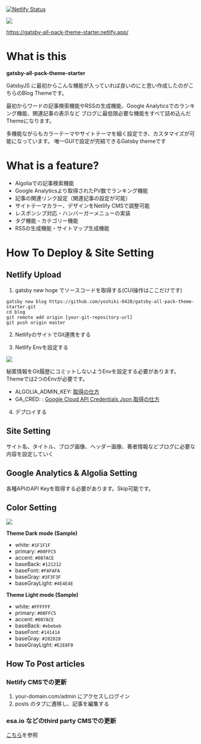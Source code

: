 [![Netlify Status](https://api.netlify.com/api/v1/badges/c04a44ac-d26e-4471-8cc7-929be2ae980e/deploy-status)](https://app.netlify.com/sites/gatsby-all-pack-theme-starter/deploys)

![](https://img.esa.io/uploads/production/attachments/15569/2020/08/03/84487/c0055f0b-8732-4943-8b05-029608a12334.png)

https://gatsby-all-pack-theme-starter.netlify.app/

# What is this

**gatsby-all-pack-theme-starter**

GatsbyJS に最初からこんな機能が入っていれば良いのにと思い作成したのがこちらのBlog Themeです。

最初からワードの記事検索機能やRSSの生成機能、Google Analyticsでのランキング機能、関連記事の表示など
ブログに最低限必要な機能をすべて詰め込んだThemeになります。

多機能ながらもカラーテーマやサイトテーマを細く設定でき、カスタマイズが可能になっています。
唯一GUIで設定が完結できるGatsby themeです

# What is a feature?

- Algoliaでの記事検索機能
- Google Analyticsより取得されたPV数でランキング機能
- 記事の関連リンク設定（関連記事の設定が可能）
- サイトテーマカラー、デザインをNetlify CMSで調整可能
- レスポンシブ対応・ハンバーガーメニューの実装
- タグ機能・カテゴリー機能
- RSSの生成機能・サイトマップ生成機能

# How To Deploy & Site Setting

## Netlify Upload

1. gatsby new hoge でソースコードを取得する(CUI操作はここだけです)

```
gatsby new blog https://github.com/yoshiki-0428/gatsby-all-pack-theme-starter.git
cd blog
git remote add origin [your-git-repository-url]
git push origin master
```

2. NetlifyのサイトでGit連携をする

3. Netlify Envを設定する

![](https://ucarecdn.com/73d29e3e-1542-4320-a67b-51487ddafec3/)

秘匿情報をGit履歴にコミットしないようEnvを設定する必要があります。Themeでは2つのEnvが必要です。

- ALGOLIA_ADMIN_KEY: [取得の仕方](https://www.algolia.com/doc/guides/security/api-keys/#admin-api-key)
- GA_CRED: : [Google Cloud API Credentials Json 取得の仕方](https://cloud.google.com/docs/authentication/getting-started)

4. デプロイする

## Site Setting

サイト名、タイトル、ブログ画像、ヘッダー画像、著者情報などブログに必要な内容を設定していく

## Google Analytics & Algolia Setting

各種APIのAPI Keyを取得する必要があります。Skip可能です。

## Color Setting

![](https://img.esa.io/uploads/production/attachments/15569/2020/08/03/84487/c0055f0b-8732-4943-8b05-029608a12334.png)

**Theme Dark mode (Sample)**
- white: `#1F1F1F`
- primary: `#00FFC5`
- accent: `#007ACE`
- baseBack: `#121212`
- baseFont: `#FAFAFA`
- baseGray: `#3F3F3F`
- baseGrayLight: `#4E4E4E`

**Theme Light mode (Sample)**
- white: `#FFFFFF`
- primary: `#00FFC5`
- accent: `#007ACE`
- baseBack: `#ebebeb`
- baseFont: `#141414`
- baseGray: `#282828`
- baseGrayLight: `#E2E8F0`

## How To Post articles

### Netlify CMSでの更新

1. your-domain.com/admin にアクセスしログイン
2. posts のタブに遷移し、記事を編集する

### esa.io などのthird party CMSでの更新

[こちら](https://github.com/yoshiki-0428/esa-source-lambda/blob/master/README.md)を参照
